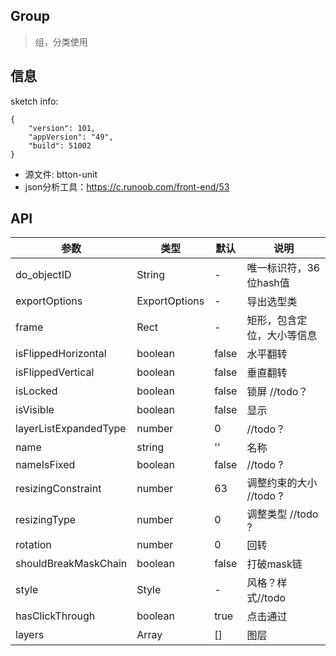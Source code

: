 ## Group
> 组，分类使用

## 信息

sketch info: 
```
{   
    "version": 101,
    "appVersion": "49",
    "build": 51002
}
```

- 源文件: btton-unit
- json分析工具：https://c.runoob.com/front-end/53

## API

|   参数    |   类型   |   默认  |   说明     |
|-----------|----------|------------|-------------------|
| do_objectID |  String  |     -      | 唯一标识符，36位hash值 |
| exportOptions | ExportOptions |  -    | 导出选型类   |
| frame   |  Rect  |  -    | 矩形，包含定位，大小等信息   |
| isFlippedHorizontal |  boolean  |  false    | 水平翻转  |
| isFlippedVertical |  boolean  |  false    | 垂直翻转    |
| isLocked | boolean | false | 锁屏 //todo？ |
| isVisible | boolean | false | 显示 |
| layerListExpandedType | number | 0 | //todo？ |
| name | string | '' | 名称 |
| nameIsFixed | boolean | false |  //todo ? |
| resizingConstraint | number | 63 | 调整约束的大小 //todo ? |
| resizingType | number | 0 | 调整类型 //todo ? |
| rotation | number | 0 | 回转 |
| shouldBreakMaskChain | boolean | false | 打破mask链 |
| style | Style | - | 风格？样式//todo |
| hasClickThrough | boolean | true |  点击通过 |
| layers | Array | [] |  图层 |





